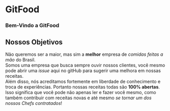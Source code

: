 # GitFood

### Bem-Vindo a GitFood

## Nossos Objetivos <a name="nossosObjetivos"></a>

Não queremos ser a maior, mas sim a **melhor** empresa de *comidas feitas a mão* do Brasil.  
Somos uma empresa que busca sempre ouvir nossos clientes, você mesmo pode abrir uma *issue* aqui no gitHub para sugerir uma melhora em nossas receitas.  
Além disso, nós acreditamos fortemente em liberdade de conhecimento e troca de experiências. Portanto nossas receitas todas são **100% abertas**. Isso significa que você pode não apenas ler e fazer você mesmo, como também contribuir com receitas novas e até mesmo *se tornar um dos nossos Chefs contratados*!
